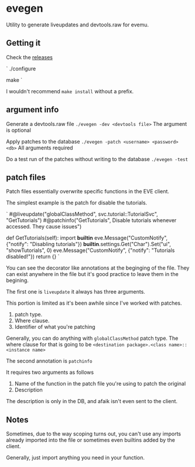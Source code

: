 # evegen

Utility to generate liveupdates and devtools.raw for evemu.

## Getting it

Check the [releases](https://github.com/THUNDERGROOVE/evegen/releases/)

`
./configure

make
`

I wouldn't recommend `make install` without a prefix.

## argument info

Generate a devtools.raw file
`./evegen -dev <devtools file>`
The argument is optional

Apply patches to the database
`./evegen -patch <username> <password> <db>`
All arguments required

Do a test run of the patches without writing to the database
`./evegen -test` 

## patch files

Patch files essentially overwrite specific functions in the EVE client.

The simplest example is the patch for disable the tutorials.

`
#@liveupdate("globalClassMethod", svc.tutorial::TutorialSvc", "GetTutorials")
#@patchinfo("GetTutorials", Disable tutorials whenever accessed.  They cause issues")

def GetTutorials(self):
    import __builtin__
    eve.Message("CustomNotify", {"notify": "Disabling tutorials"})
    __builtin__.settings.Get("Char").Set("ui", "showTutorials", 0)
    eve.Message("CustomNotify", {"notify": "Tutorials disabled!"})
    return {}
`

You can see the decorator like annotations at the beginging of the file.  They can exist anywhere in the file but it's good practice to leave them in the begining.

The first one is `liveupdate` it always has three arguments.

This portion is limited as it's been awhile since I've worked with patches.

1. patch type.
2. Where clause. 
3. Identifier of what you're patching

Generally, you can do anything with `globalClassMethod` patch type.
The where clause for that is going to be 
`<destination package>.<class name>::<instance name>`

The second annotation is `patchinfo`

It requires two arguments as follows

1. Name of the function in the patch file you're using to patch the original
2. Description

The description is only in the DB, and afaik isn't even sent to the client.

## Notes

Sometimes, due to the way scoping turns out, you can't use any imports already imported into the file or sometimes even builtins added by the client.

Generally, just import anything you need in your function.
